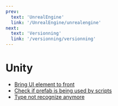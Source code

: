 ```yaml
---
prev:
  text: 'UnrealEngine'
  link: '/UnrealEngine/unrealengine'
next:
  text: 'Versionning'
  link: '/versionning/versionning'
---
```


# Unity

- [Bring UI element to front](/unity/bringUIElementToFront)
- [Check if prefab is being used by scripts](/unity/checkPrefabIsUsedByScripts)
- [Type not recognize anymore](/unity/typeNotRecognizeAnymore)

